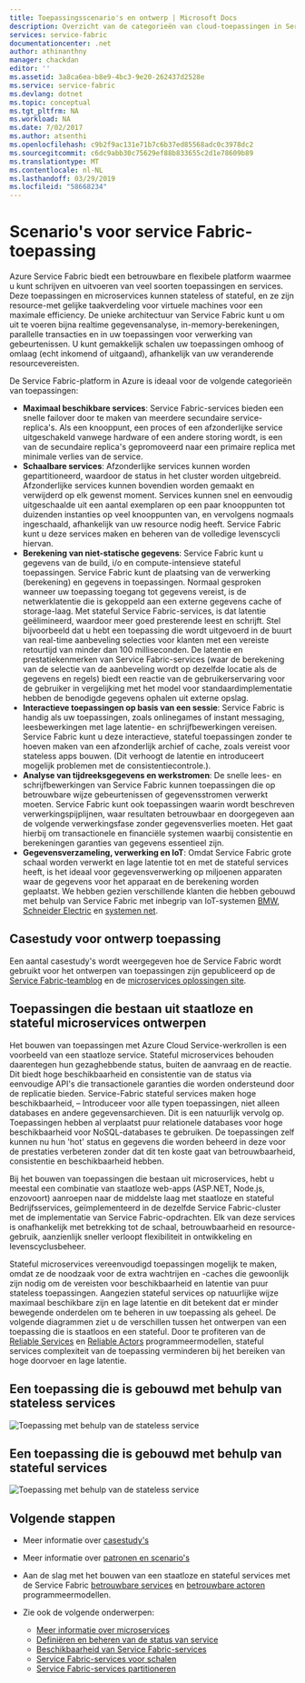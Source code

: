 ```yaml
---
title: Toepassingsscenario's en ontwerp | Microsoft Docs
description: Overzicht van de categorieën van cloud-toepassingen in Service Fabric. Ontwerp van een toepassing die gebruikmaakt van stateful en stateless services besproken.
services: service-fabric
documentationcenter: .net
author: athinanthny
manager: chackdan
editor: ''
ms.assetid: 3a8ca6ea-b8e9-4bc3-9e20-262437d2528e
ms.service: service-fabric
ms.devlang: dotnet
ms.topic: conceptual
ms.tgt_pltfrm: NA
ms.workload: NA
ms.date: 7/02/2017
ms.author: atsenthi
ms.openlocfilehash: c9b2f9ac131e71b7c6b37ed85568adc0c3978dc2
ms.sourcegitcommit: c6dc9abb30c75629ef88b833655c2d1e78609b89
ms.translationtype: MT
ms.contentlocale: nl-NL
ms.lasthandoff: 03/29/2019
ms.locfileid: "58668234"
---
```

# <a name="service-fabric-application-scenarios"></a>Scenario's voor service Fabric-toepassing
Azure Service Fabric biedt een betrouwbare en flexibele platform waarmee u kunt schrijven en uitvoeren van veel soorten toepassingen en services. Deze toepassingen en microservices kunnen stateless of stateful, en ze zijn resource-met gelijke taakverdeling voor virtuele machines voor een maximale efficiency. De unieke architectuur van Service Fabric kunt u om uit te voeren bijna realtime gegevensanalyse, in-memory-berekeningen, parallelle transacties en in uw toepassingen voor verwerking van gebeurtenissen. U kunt gemakkelijk schalen uw toepassingen omhoog of omlaag (echt inkomend of uitgaand), afhankelijk van uw veranderende resourcevereisten.

De Service Fabric-platform in Azure is ideaal voor de volgende categorieën van toepassingen:

* **Maximaal beschikbare services**: Service Fabric-services bieden een snelle failover door te maken van meerdere secundaire service-replica's. Als een knooppunt, een proces of een afzonderlijke service uitgeschakeld vanwege hardware of een andere storing wordt, is een van de secundaire replica's gepromoveerd naar een primaire replica met minimale verlies van de service.
* **Schaalbare services**: Afzonderlijke services kunnen worden gepartitioneerd, waardoor de status in het cluster worden uitgebreid. Afzonderlijke services kunnen bovendien worden gemaakt en verwijderd op elk gewenst moment. Services kunnen snel en eenvoudig uitgeschaalde uit een aantal exemplaren op een paar knooppunten tot duizenden instanties op veel knooppunten van, en vervolgens nogmaals ingeschaald, afhankelijk van uw resource nodig heeft. Service Fabric kunt u deze services maken en beheren van de volledige levenscycli hiervan.
* **Berekening van niet-statische gegevens**: Service Fabric kunt u gegevens van de build, i/o en compute-intensieve stateful toepassingen. Service Fabric kunt de plaatsing van de verwerking (berekening) en gegevens in toepassingen. Normaal gesproken wanneer uw toepassing toegang tot gegevens vereist, is de netwerklatentie die is gekoppeld aan een externe gegevens cache of storage-laag. Met stateful Service Fabric-services, is dat latentie geëlimineerd, waardoor meer goed presterende leest en schrijft. Stel bijvoorbeeld dat u hebt een toepassing die wordt uitgevoerd in de buurt van real-time aanbeveling selecties voor klanten met een vereiste retourtijd van minder dan 100 milliseconden. De latentie en prestatiekenmerken van Service Fabric-services (waar de berekening van de selectie van de aanbeveling wordt op dezelfde locatie als de gegevens en regels) biedt een reactie van de gebruikerservaring voor de gebruiker in vergelijking met het model voor standaardimplementatie hebben de benodigde gegevens ophalen uit externe opslag.  
* **Interactieve toepassingen op basis van een sessie**: Service Fabric is handig als uw toepassingen, zoals onlinegames of instant messaging, leesbewerkingen met lage latentie- en schrijfbewerkingen vereisen. Service Fabric kunt u deze interactieve, stateful toepassingen zonder te hoeven maken van een afzonderlijk archief of cache, zoals vereist voor stateless apps bouwen. (Dit verhoogt de latentie en introduceert mogelijk problemen met de consistentiecontrole.).
* **Analyse van tijdreeksgegevens en werkstromen**: De snelle lees- en schrijfbewerkingen van Service Fabric kunnen toepassingen die op betrouwbare wijze gebeurtenissen of gegevensstromen verwerkt moeten. Service Fabric kunt ook toepassingen waarin wordt beschreven verwerkingspijplijnen, waar resultaten betrouwbaar en doorgegeven aan de volgende verwerkingsfase zonder gegevensverlies moeten. Het gaat hierbij om transactionele en financiële systemen waarbij consistentie en berekeningen garanties van gegevens essentieel zijn.
* **Gegevensverzameling, verwerking en IoT**: Omdat Service Fabric grote schaal worden verwerkt en lage latentie tot en met de stateful services heeft, is het ideaal voor gegevensverwerking op miljoenen apparaten waar de gegevens voor het apparaat en de berekening worden geplaatst.
We hebben gezien verschillende klanten die hebben gebouwd met behulp van Service Fabric met inbegrip van IoT-systemen [BMW](https://blogs.msdn.microsoft.com/azureservicefabric/2016/08/24/service-fabric-customer-profile-bmw-technology-corporation/), [Schneider Electric](https://blogs.msdn.microsoft.com/azureservicefabric/2016/08/05/service-fabric-customer-profile-schneider-electric/) en [systemen net](https://blogs.msdn.microsoft.com/azureservicefabric/2016/06/20/service-fabric-customer-profile-mesh-systems/).

## <a name="application-design-case-studies"></a>Casestudy voor ontwerp toepassing
Een aantal casestudy's wordt weergegeven hoe de Service Fabric wordt gebruikt voor het ontwerpen van toepassingen zijn gepubliceerd op de [Service Fabric-teamblog](https://blogs.msdn.microsoft.com/azureservicefabric/tag/customer-profile/) en de [microservices oplossingen site](https://azure.microsoft.com/solutions/microservice-applications/).

## <a name="design-applications-composed-of-stateless-and-stateful-microservices"></a>Toepassingen die bestaan uit staatloze en stateful microservices ontwerpen
Het bouwen van toepassingen met Azure Cloud Service-werkrollen is een voorbeeld van een staatloze service. Stateful microservices behouden daarentegen hun gezaghebbende status, buiten de aanvraag en de reactie. Dit biedt hoge beschikbaarheid en consistentie van de status via eenvoudige API's die transactionele garanties die worden ondersteund door de replicatie bieden. Service-Fabric stateful services maken hoge beschikbaarheid, – Introduceer voor alle typen toepassingen, niet alleen databases en andere gegevensarchieven. Dit is een natuurlijk vervolg op. Toepassingen hebben al verplaatst puur relationele databases voor hoge beschikbaarheid voor NoSQL-databases te gebruiken. De toepassingen zelf kunnen nu hun 'hot' status en gegevens die worden beheerd in deze voor de prestaties verbeteren zonder dat dit ten koste gaat van betrouwbaarheid, consistentie en beschikbaarheid hebben.

Bij het bouwen van toepassingen die bestaan uit microservices, hebt u meestal een combinatie van staatloze web-apps (ASP.NET, Node.js, enzovoort) aanroepen naar de middelste laag met staatloze en stateful Bedrijfsservices, geïmplementeerd in de dezelfde Service Fabric-cluster met de implementatie van Service Fabric-opdrachten. Elk van deze services is onafhankelijk met betrekking tot de schaal, betrouwbaarheid en resource-gebruik, aanzienlijk sneller verloopt flexibiliteit in ontwikkeling en levenscyclusbeheer.

Stateful microservices vereenvoudigd toepassingen mogelijk te maken, omdat ze de noodzaak voor de extra wachtrijen en -caches die gewoonlijk zijn nodig om de vereisten voor beschikbaarheid en latentie van puur stateless toepassingen. Aangezien stateful services op natuurlijke wijze maximaal beschikbare zijn en lage latentie en dit betekent dat er minder bewegende onderdelen om te beheren in uw toepassing als geheel. De volgende diagrammen ziet u de verschillen tussen het ontwerpen van een toepassing die is staatloos en een stateful. Door te profiteren van de [Reliable Services](service-fabric-reliable-services-introduction.md) en [Reliable Actors](service-fabric-reliable-actors-introduction.md) programmeermodellen, stateful services complexiteit van de toepassing verminderen bij het bereiken van hoge doorvoer en lage latentie.

## <a name="an-application-built-using-stateless-services"></a>Een toepassing die is gebouwd met behulp van stateless services
![Toepassing met behulp van de stateless service][Image1]

## <a name="an-application-built-using-stateful-services"></a>Een toepassing die is gebouwd met behulp van stateful services
![Toepassing met behulp van de stateless service][Image2]

<!--Every topic should have next steps and links to the next logical set of content to keep the customer engaged-->
## <a name="next-steps"></a>Volgende stappen

* Meer informatie over [casestudy's](https://blogs.msdn.microsoft.com/azureservicefabric/tag/customer-profile/)
* Meer informatie over [patronen en scenario's](service-fabric-patterns-and-scenarios.md)

* Aan de slag met het bouwen van een staatloze en stateful services met de Service Fabric [betrouwbare services](service-fabric-reliable-services-quick-start.md) en [betrouwbare actoren](service-fabric-reliable-actors-get-started.md) programmeermodellen.
* Zie ook de volgende onderwerpen:
  * [Meer informatie over microservices](service-fabric-overview-microservices.md)
  * [Definiëren en beheren van de status van service](service-fabric-concepts-state.md)
  * [Beschikbaarheid van Service Fabric-services](service-fabric-availability-services.md)
  * [Service Fabric-services voor schalen](service-fabric-concepts-scalability.md)
  * [Service Fabric-services partitioneren](service-fabric-concepts-partitioning.md)

[Image1]: media/service-fabric-application-scenarios/AppwithStatelessServices.jpg
[Image2]: media/service-fabric-application-scenarios/AppwithStatefulServices.jpg
